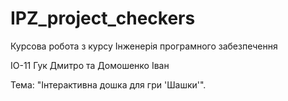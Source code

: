 # IPZ_project_checkers
Курсова робота з курсу Інженерія програмного забезпечення

ІО-11 Гук Дмитро та Домошенко Іван

Тема: "Інтерактивна дошка для гри 'Шашки'".
